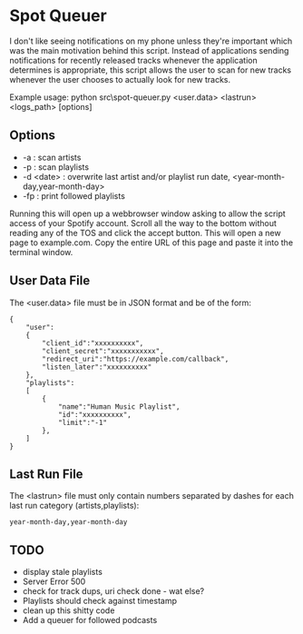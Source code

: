 # Spot Queuer
I don't like seeing notifications on my phone unless they're important which was the main motivation behind this script. Instead of applications sending notifications for recently released tracks whenever the application determines is appropriate, this script allows the user to scan for new tracks whenever the user chooses to actually look for new tracks.

Example usage:
python src\spot-queuer.py \<user.data\> \<lastrun\> \<logs_path\> \[options\]

## Options
- -a : scan artists
- -p : scan playlists
- -d \<date\> : overwrite last artist and/or playlist run date, \<year-month-day,year-month-day\>
- -fp : print followed playlists

Running this will open up a webbrowser window asking to allow the script access of your Spotify
account. Scroll all the way to the bottom without reading any of the TOS and click the accept
button. This will open a new page to example.com. Copy the entire URL of this page and paste
it into the terminal window.

## User Data File
The \<user.data\> file must be in JSON format and be of the form:
```
{
    "user":
    {
        "client_id":"xxxxxxxxxx",
        "client_secret":"xxxxxxxxxxx",
        "redirect_uri":"https://example.com/callback",
        "listen_later":"xxxxxxxxxx"
    },
    "playlists":
    [  
        {
            "name":"Human Music Playlist",
            "id":"xxxxxxxxxx",
            "limit":"-1"
        },
    ]
}
```
## Last Run File
The \<lastrun\> file must only contain numbers separated by dashes for each last run category (artists,playlists):
```
year-month-day,year-month-day
```


## TODO
- display stale playlists
- Server Error 500
- check for track dups, uri check done - wat else?
- Playlists should check against timestamp
- clean up this shitty code
- Add a queuer for followed podcasts
